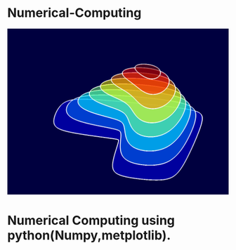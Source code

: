 # Numerical-Computing
 ![text](screenshot.png)
# Numerical Computing using python(Numpy,metplotlib).
